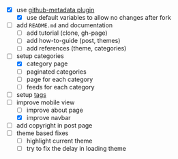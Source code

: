 - [x] use [github-metadata plugin](https://github.com/jekyll/github-metadata)
    - [x] use default variables to allow no changes after fork
- [ ] add `README.md` and documentation
    - [ ] add tutorial (clone, gh-page)
    - [ ] add how-to-guide (post, themes) 
    - [ ] add references (theme, categories) 
- [ ] setup categories
    - [x] category page 
    - [ ] paginated categories 
    - [ ] page for each category 
    - [ ] feeds for each category
- [ ] setup [ tags ](http://longqian.me/2017/02/09/github-jekyll-tag/)
- [ ] improve mobile view 
    - [ ] improve about page
    - [x] improve navbar
- [ ] add copyright in post page
- [ ] theme based fixes
    - [ ] highlight current theme
    - [ ] try to fix the delay in loading theme